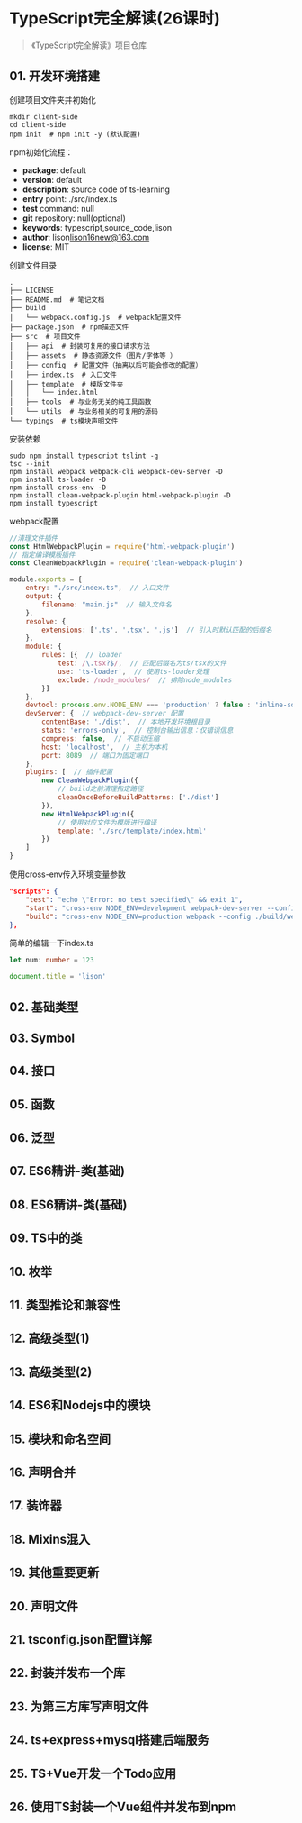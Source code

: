 # TypeScript完全解读(26课时)

> 《TypeScript完全解读》项目仓库

## 01. 开发环境搭建

创建项目文件夹并初始化
```shell
mkdir client-side
cd client-side
npm init  # npm init -y (默认配置)
```

npm初始化流程：
- **package**: default
- **version**: default
- **description**: source code of ts-learning
- **entry** point: ./src/index.ts
- **test** command: null
- **git** repository: null(optional)
- **keywords**: typescript,source_code,lison
- **author**: lison<lison16new@163.com>
- **license**: MIT

创建文件目录
```shell
.
├── LICENSE
├── README.md  # 笔记文档
├── build
│   └── webpack.config.js  # webpack配置文件
├── package.json  # npm描述文件
├── src  # 项目文件
│   ├── api  # 封装可复用的接口请求方法
│   ├── assets  # 静态资源文件（图片/字体等 ）
│   ├── config  # 配置文件（抽离以后可能会修改的配置）
│   ├── index.ts  # 入口文件
│   ├── template  # 模版文件夹
│   │   └── index.html
│   ├── tools  # 与业务无关的纯工具函数
│   └── utils  # 与业务相关的可复用的源码
└── typings  # ts模块声明文件
```

安装依赖
```shell
sudo npm install typescript tslint -g
tsc --init
npm install webpack webpack-cli webpack-dev-server -D
npm install ts-loader -D
npm install cross-env -D
npm install clean-webpack-plugin html-webpack-plugin -D
npm install typescript
```

webpack配置
```js ./uild/webpack.config.js
//清理文件插件
const HtmlWebpackPlugin = require('html-webpack-plugin')
// 指定编译模版插件
const CleanWebpackPlugin = require('clean-webpack-plugin')

module.exports = {
    entry: "./src/index.ts",  // 入口文件
    output: {
        filename: "main.js"  // 输入文件名
    },
    resolve: {
        extensions: ['.ts', '.tsx', '.js']  // 引入时默认匹配的后缀名
    },
    module: {
        rules: [{  // loader
            test: /\.tsx?$/,  // 匹配后缀名为ts/tsx的文件
            use: 'ts-loader',  // 使用ts-loader处理
            exclude: /node_modules/  // 排除node_modules
        }]
    },
    devtool: process.env.NODE_ENV === 'production' ? false : 'inline-source-map',  // 是否生成source map，环境变量见下文
    devServer: {  // webpack-dev-server 配置
        contentBase: './dist',  // 本地开发环境根目录
        stats: 'errors-only',  // 控制台输出信息：仅错误信息
        compress: false,  // 不启动压缩
        host: 'localhost',  // 主机为本机
        port: 8089  // 端口为固定端口
    },
    plugins: [  // 插件配置
        new CleanWebpackPlugin({
            // build之前清理指定路径
            cleanOnceBeforeBuildPatterns: ['./dist']
        }),
        new HtmlWebpackPlugin({
            // 使用对应文件为模版进行编译
            template: './src/template/index.html'
        })
    ]
}
```

使用cross-env传入环境变量参数
```json
"scripts": {
    "test": "echo \"Error: no test specified\" && exit 1",
    "start": "cross-env NODE_ENV=development webpack-dev-server --config ./build/webpack.config.js",
    "build": "cross-env NODE_ENV=production webpack --config ./build/webpack.config.js"
},
```

简单的编辑一下index.ts
```ts ./src/index.ts
let num: number = 123

document.title = 'lison'
```

## 02. 基础类型

## 03. Symbol

## 04. 接口

## 05. 函数

## 06. 泛型

## 07. ES6精讲-类(基础)

## 08. ES6精讲-类(基础)

## 09. TS中的类

## 10. 枚举

## 11. 类型推论和兼容性

## 12. 高级类型(1)

## 13. 高级类型(2)

## 14. ES6和Nodejs中的模块

## 15. 模块和命名空间

## 16. 声明合并

## 17. 装饰器

## 18. Mixins混入

## 19. 其他重要更新

## 20. 声明文件

## 21. tsconfig.json配置详解

## 22. 封装并发布一个库

## 23. 为第三方库写声明文件

## 24. ts+express+mysql搭建后端服务

## 25. TS+Vue开发一个Todo应用

## 26. 使用TS封装一个Vue组件并发布到npm
